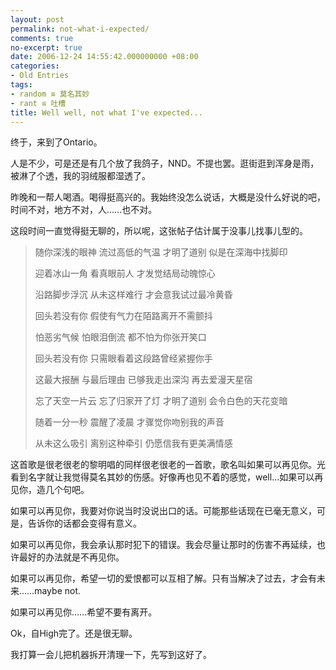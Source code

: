```yaml
---
layout: post
permalink: not-what-i-expected/
comments: true
no-excerpt: true
date: 2006-12-24 14:55:42.000000000 +08:00
categories:
- Old Entries
tags:
- random ≌ 莫名其妙
- rant ≌ 吐槽
title: Well well, not what I've expected...
---
```

终于，来到了Ontario。

人是不少，可是还是有几个放了我鸽子，NND。不提也罢。逛街逛到浑身是雨，被淋了个透，我的羽绒服都湿透了。

昨晚和一帮人喝酒。喝得挺高兴的。我始终没怎么说话，大概是没什么好说的吧，时间不对，地方不对，人……也不对。

这段时间一直觉得挺无聊的，所以呢，这张帖子估计属于没事儿找事儿型的。

> 随你深浅的眼神 流过高低的气温 才明了道别 似是在深海中找脚印
>
> 迎着冰山一角 看真眼前人 才发觉结局动魄惊心
> 
> 沿路脚步浮沉 从未这样难行 才会意我试过最冷黄昏
> 
> 回头若没有你 假使有气力在陌路离开不需颤抖
> 
> 怕恶劣气候 怕眼泪倒流 都不怕为你张开笑口
> 
> 回头若没有你 只需眼看着这段路曾经紧握你手
> 
> 这最大报酬 与最后理由 已够我走出深沟 再去爱漫天星宿
> 
> 忘了天空一片云 忘了归家开了灯 才明了道别 会令白色的天花变暗
> 
> 随着一分一秒 震醒了凌晨 才骤觉你吻别我的声音
> 
> 从未这么吸引 离别这种牵引 仍愿信我有更美满情感

这首歌是很老很老的黎明唱的同样很老很老的一首歌，歌名叫如果可以再见你。光看到名字就让我觉得莫名其妙的伤感。好像再也见不着的感觉，well...如果可以再见你，造几个句吧。

如果可以再见你，我要对你说当时没说出口的话。可能那些话现在已毫无意义，可是，告诉你的话都会变得有意义。

如果可以再见你，我会承认那时犯下的错误。我会尽量让那时的伤害不再延续，也许最好的办法就是不再见你。

如果可以再见你，希望一切的爱恨都可以互相了解。只有当解决了过去，才会有未来……maybe not.

如果可以再见你……希望不要有离开。

Ok，自High完了。还是很无聊。

我打算一会儿把机器拆开清理一下，先写到这好了。
